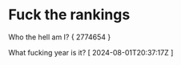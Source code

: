 # Fuck the rankings

Who the hell am I?
{ 2774654 }

What fucking year is it?
[ 2024-08-01T20:37:17Z ]
